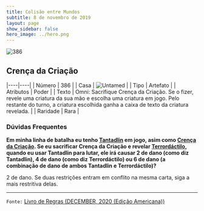 ```yaml
---
title: Colisão entre Mundos
subtitle: 8 de novembro de 2019
layout: page
show_sidebar: false
hero_image: ../hero.png
---
```


![386](https://cdn.keyforgegame.com/media/card_front/pt/452_386_HHMF4V96C82H_pt.png)

## Crença da Criação

|----|----|
| Número | 386 |
| Casa | ![Untamed](https://archonarcana.com/images/thumb/b/bd/Untamed.png/22px-Untamed.png "Indomados") |
| Tipo | Artefato |
| Atributos | Poder |
| Texto | Omni: Sacrifique Crença da Criação. Se o fizer, revele uma criatura da sua mão e escolha uma criatura em jogo. Pelo restante do turno, a criatura escolhida ganha a caixa de texto da criatura revelada. |
| Raridade | Rara |

### Dúvidas Frequentes

**Em minha linha de batalha eu tenho [Tantadlin](/aoa/333) em jogo, asim como [Crença da Criação](/wc/386).
Se eu sacrificar Crença da Criação e revelar
[Terrordáctilo](/wc/211), quando eu usar Tantadlin para lutar, ele irá causar
2 de dano (como diz Tantadlin), 4 de dano (como diz Terrordáctilo) ou
6 de dano (a combinação de dano de ambos Tantadlin e Terrordáctilo)?**

2 de dano. Se duas restrições entram em conflito na mesma carta, siga
a mais restritiva delas.

<hr/>

`Fonte:` [Livro de Regras (DECEMBER, 2020 (Edição Americana))](https://images-cdn.fantasyflightgames.com/filer_public/8c/af/8cafeca4-02c3-4990-bba1-ff9d3aa8f02a/keyforge_rulebook_v14_reduced-compressed.pdf)

